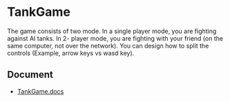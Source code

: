 # TankGame
The game consists of two mode. In a single player mode, you are fighting against AI tanks. In 2-
player mode, you are fighting with your friend (on the same computer, not over the network). You
can design how to split the controls (Example, arrow keys vs wasd key).

## Document
- [TankGame.docs](https://docs.google.com/document/d/1RB1Rxz75hXFh-XnHU-P0lDwO61YBig3o5MD2UrR6Oeo/edit?usp=sharing)